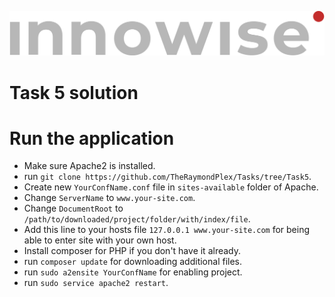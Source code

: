 ![Innowise Group Logo](public/inno-logo.png)
# Task 5 solution

# Run the application
- Make sure Apache2 is installed.
- run `git clone https://github.com/TheRaymondPlex/Tasks/tree/Task5`.
- Create new `YourConfName.conf` file in `sites-available` folder of Apache.
- Change `ServerName` to `www.your-site.com`.
- Change `DocumentRoot` to `/path/to/downloaded/project/folder/with/index/file`.
- Add this line to your hosts file `127.0.0.1 www.your-site.com` for being able to enter site with your own host.
- Install composer for PHP if you don't have it already.
- run `composer update` for downloading additional files.
- run `sudo a2ensite YourConfName` for enabling project.
- run `sudo service apache2 restart`.